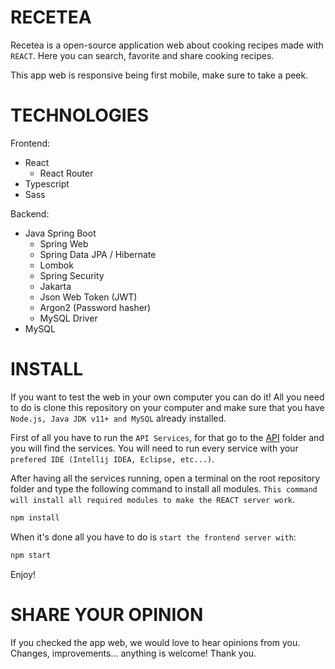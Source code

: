 # RECETEA

Recetea is a open-source application web about cooking recipes made with `REACT`. Here you can search, favorite and share cooking recipes.

This app web is responsive being first mobile, make sure to take a peek.

<!-- ## - Mobile version

<p align="center">
<img src="./dataForReadme/.gif" width="350" height="650" />
</p>

## - Desktop version

<p align="center">
<img src="./dataForReadme/.gif" width="700" height="450" />
</p> -->

# TECHNOLOGIES

Frontend:

- React
  - React Router
- Typescript
- Sass

Backend:

- Java Spring Boot
  - Spring Web
  - Spring Data JPA / Hibernate
  - Lombok
  - Spring Security
  - Jakarta
  - Json Web Token (JWT)
  - Argon2 (Password hasher)
  - MySQL Driver
- MySQL

# INSTALL

If you want to test the web in your own computer you can do it!
All you need to do is clone this repository on your computer and make sure that you have `Node.js, Java JDK v11+ and MySQL` already installed.

First of all you have to run the `API Services`, for that go to the [API](api/) folder and you will find the services. You will need to run every service with your `prefered IDE (Intellij IDEA, Eclipse, etc...)`.

After having all the services running, open a terminal on the root repository folder and type the following command to install all modules. `This command will install all required modules to make the REACT server work`.

```cmd
npm install
```

When it's done all you have to do is `start the frontend server with`:

```cmd
npm start
```

Enjoy!

# SHARE YOUR OPINION

If you checked the app web, we would love to hear opinions from you. Changes, improvements... anything is welcome! Thank you.
